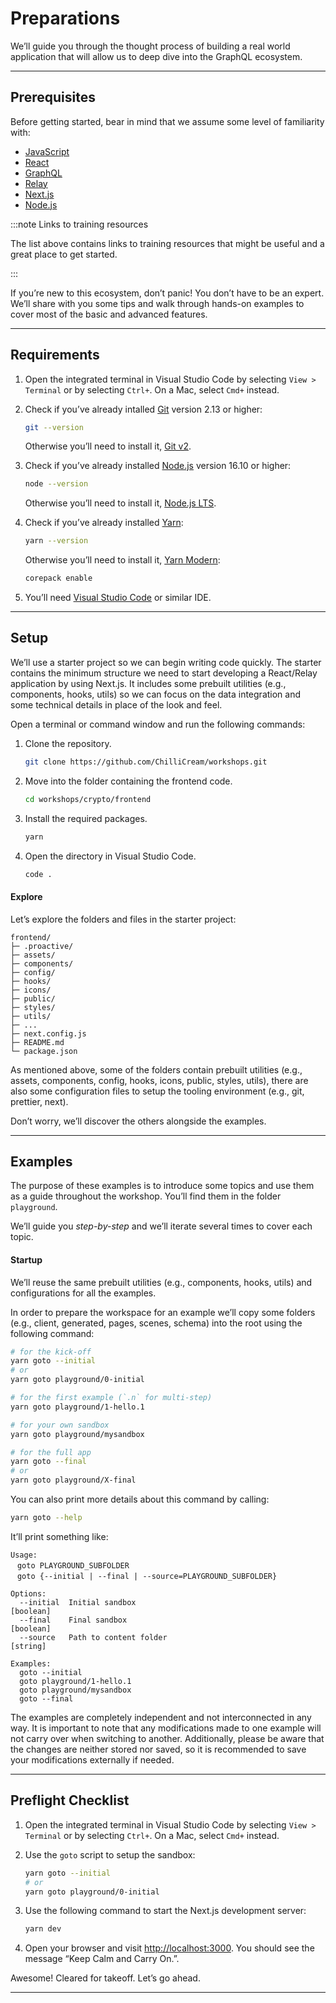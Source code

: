 # Preparations

We’ll guide you through the thought process of building a real world application that will allow us to deep dive into the GraphQL ecosystem.

---

## Prerequisites

Before getting started, bear in mind that we assume some level of familiarity with:

- [JavaScript][learn-javascript]
- [React][learn-react]
- [GraphQL][learn-graphql]
- [Relay][learn-relay]
- [Next.js][learn-next]
- [Node.js][learn-node]

:::note Links to training resources

The list above contains links to training resources that might be useful and a great place to get started.

:::

If you’re new to this ecosystem, don’t panic! You don’t have to be an expert. We’ll share with you some tips and walk through hands-on examples to cover most of the basic and advanced features.

---

## Requirements

1. Open the integrated terminal in Visual Studio Code by selecting `View > Terminal` or by selecting `Ctrl+`. On a Mac, select `Cmd+` instead.

1. Check if you’ve already intalled [Git][git] version 2.13 or higher:

   ```sh
   git --version
   ```

   Otherwise you’ll need to install it, [Git v2][git-install].

1. Check if you’ve already installed [Node.js][node] version 16.10 or higher:

   ```sh
   node --version
   ```

   Otherwise you’ll need to install it, [Node.js LTS][node-lts].

1. Check if you’ve already installed [Yarn][yarn]:

   ```sh
   yarn --version
   ```

   Otherwise you’ll need to install it, [Yarn Modern][yarn-install]:

   ```sh
   corepack enable
   ```

1. You’ll need [Visual Studio Code][vscode] or similar IDE.

---

## Setup

We’ll use a starter project so we can begin writing code quickly. The starter contains the minimum structure we need to start developing a React/Relay application by using Next.js. It includes some prebuilt utilities (e.g., components, hooks, utils) so we can focus on the data integration and some technical details in place of the look and feel.

Open a terminal or command window and run the following commands:

1. Clone the repository.

   ```sh
   git clone https://github.com/ChilliCream/workshops.git
   ```

1. Move into the folder containing the frontend code.

   ```sh
   cd workshops/crypto/frontend
   ```

1. Install the required packages.

   ```sh
   yarn
   ```

1. Open the directory in Visual Studio Code.

   ```sh
   code .
   ```

#### Explore

Let’s explore the folders and files in the starter project:

```text
frontend/
├─ .proactive/
├─ assets/
├─ components/
├─ config/
├─ hooks/
├─ icons/
├─ public/
├─ styles/
├─ utils/
├─ ...
├─ next.config.js
├─ README.md
└─ package.json
```

As mentioned above, some of the folders contain prebuilt utilities (e.g., assets, components, config, hooks, icons, public, styles, utils), there are also some configuration files to setup the tooling environment (e.g., git, prettier, next).

Don’t worry, we’ll discover the others alongside the examples.

---

## Examples

The purpose of these examples is to introduce some topics and use them as a guide throughout the workshop. You’ll find them in the folder `playground`.

We’ll guide you _step-by-step_ and we’ll iterate several times to cover each topic.

#### Startup

We’ll reuse the same prebuilt utilities (e.g., components, hooks, utils) and configurations for all the examples.

In order to prepare the workspace for an example we’ll copy some folders (e.g., client, generated, pages, scenes, schema) into the root using the following command:

```sh
# for the kick-off
yarn goto --initial
# or
yarn goto playground/0-initial

# for the first example (`.n` for multi-step)
yarn goto playground/1-hello.1

# for your own sandbox
yarn goto playground/mysandbox

# for the full app
yarn goto --final
# or
yarn goto playground/X-final
```

You can also print more details about this command by calling:

```sh
yarn goto --help
```

It’ll print something like:

```text
Usage:
ㅤgoto PLAYGROUND_SUBFOLDER
ㅤgoto {--initial | --final | --source=PLAYGROUND_SUBFOLDER}

Options:
  --initial  Initial sandbox                                           [boolean]
  --final    Final sandbox                                             [boolean]
  --source   Path to content folder                                     [string]

Examples:
  goto --initial
  goto playground/1-hello.1
  goto playground/mysandbox
  goto --final
```

The examples are completely independent and not interconnected in any way. It is important to note that any modifications made to one example will not carry over when switching to another. Additionally, please be aware that the changes are neither stored nor saved, so it is recommended to save your modifications externally if needed.

---

## Preflight Checklist

1. Open the integrated terminal in Visual Studio Code by selecting `View > Terminal` or by selecting `Ctrl+`. On a Mac, select `Cmd+` instead.

1. Use the `goto` script to setup the sandbox:

   ```sh
   yarn goto --initial
   # or
   yarn goto playground/0-initial
   ```

1. Use the following command to start the Next.js development server:

   ```sh
   yarn dev
   ```

1. Open your browser and visit [http://localhost:3000](http://localhost:3000). You should see the message “Keep Calm and Carry On.”.

Awesome! Cleared for takeoff. Let’s go ahead.

---

<!-- -->

[yarn]: https://yarnpkg.com/
[yarn-install]: https://yarnpkg.com/getting-started/install
[git]: https://git-scm.com/
[git-install]: https://git-scm.com/book/en/v2/Getting-Started-Installing-Git
[node]: https://nodejs.org/
[node-lts]: https://nodejs.org/en/download/
[vscode]: https://code.visualstudio.com/
[learn-javascript]: https://developer.mozilla.org/en-US/docs/Web/JavaScript/A_re-introduction_to_JavaScript
[learn-react]: https://react.dev/learn
[learn-graphql]: https://graphql.org/learn/
[learn-relay]: https://relay.dev/docs/getting-started/step-by-step-guide/
[learn-next]: https://nextjs.org/learn/foundations/about-nextjs
[learn-node]: https://nodejs.dev/learn
[windows-developer-mode]: https://msdn.microsoft.com/en-us/windows/uwp/get-started/enable-your-device-for-development

